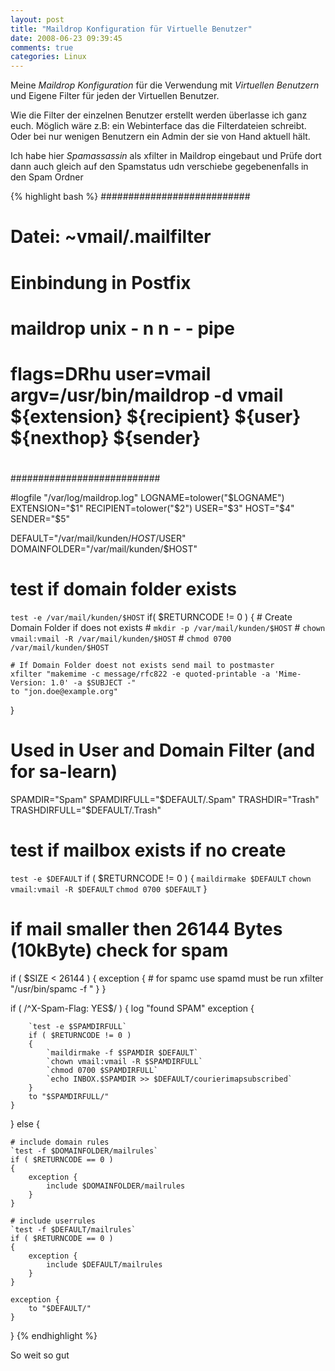 ```yaml
---
layout: post
title: "Maildrop Konfiguration für Virtuelle Benutzer"
date: 2008-06-23 09:39:45
comments: true
categories: Linux
---
```


Meine *Maildrop Konfiguration* für die Verwendung mit *Virtuellen Benutzern* und Eigene Filter für jeden der Virtuellen Benutzer.

Wie die Filter der einzelnen Benutzer erstellt werden überlasse ich ganz euch. Möglich wäre z.B: ein Webinterface das die Filterdateien schreibt. Oder bei nur wenigen Benutzern ein Admin der sie von Hand aktuell hält.

Ich habe hier *Spamassassin* als xfilter in Maildrop eingebaut und Prüfe dort dann auch gleich auf den Spamstatus udn verschiebe gegebenenfalls in den Spam Ordner

{% highlight bash %}
###########################
# Datei: ~vmail/.mailfilter
#
# Einbindung in Postfix
# maildrop  unix  -       n       n       -       -       pipe
#  flags=DRhu user=vmail argv=/usr/bin/maildrop -d vmail ${extension} ${recipient} ${user} ${nexthop} ${sender}
#
###########################

#logfile "/var/log/maildrop.log"
LOGNAME=tolower("$LOGNAME")
EXTENSION="$1"
RECIPIENT=tolower("$2")
USER="$3"
HOST="$4"
SENDER="$5"

DEFAULT="/var/mail/kunden/$HOST/$USER"
DOMAINFOLDER="/var/mail/kunden/$HOST"

# test if domain folder exists
`test -e /var/mail/kunden/$HOST`
if( $RETURNCODE != 0 )
{
    # Create Domain Folder if does not exists
    #   `mkdir -p /var/mail/kunden/$HOST`
    #   `chown vmail:vmail -R /var/mail/kunden/$HOST`
    #   `chmod 0700 /var/mail/kunden/$HOST`

    # If Domain Folder doest not exists send mail to postmaster
    xfilter "makemime -c message/rfc822 -e quoted-printable -a 'Mime-Version: 1.0' -a $SUBJECT -"
    to "jon.doe@example.org"
}

# Used in User and Domain Filter (and for sa-learn)
SPAMDIR="Spam"
SPAMDIRFULL="$DEFAULT/.Spam"
TRASHDIR="Trash"
TRASHDIRFULL="$DEFAULT/.Trash"


# test if mailbox exists if no create
`test -e $DEFAULT`
if ( $RETURNCODE != 0 )
{
    `maildirmake $DEFAULT`
    `chown vmail:vmail -R $DEFAULT`
    `chmod 0700 $DEFAULT`
}

# if mail smaller then 26144 Bytes (10kByte) check for spam
if ( $SIZE < 26144 )
{
    exception {
        # for spamc use spamd must be run
        xfilter "/usr/bin/spamc -f "
    }
}

if ( /^X-Spam-Flag: YES$/ )
{
    log "found SPAM"
    exception {

        `test -e $SPAMDIRFULL`
        if ( $RETURNCODE != 0 )
        {
            `maildirmake -f $SPAMDIR $DEFAULT`
            `chown vmail:vmail -R $SPAMDIRFULL`
            `chmod 0700 $SPAMDIRFULL`
            `echo INBOX.$SPAMDIR >> $DEFAULT/courierimapsubscribed`
        }
        to "$SPAMDIRFULL/"
    }
}
else
{

    # include domain rules
    `test -f $DOMAINFOLDER/mailrules`
    if ( $RETURNCODE == 0 )
    {
        exception {
            include $DOMAINFOLDER/mailrules
        }
    }

    # include userrules
    `test -f $DEFAULT/mailrules`
    if ( $RETURNCODE == 0 )
    {
        exception {
            include $DEFAULT/mailrules
        }
    }

    exception {
        to "$DEFAULT/"
    }
}
{% endhighlight %}


So weit so gut
